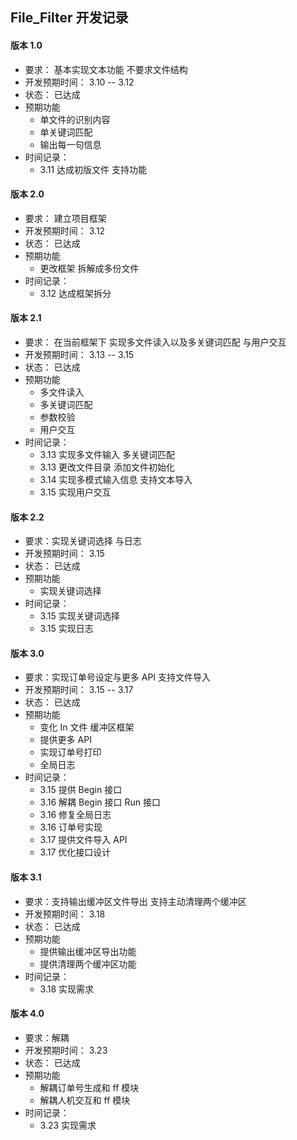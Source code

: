 ## File_Filter 开发记录

#### 版本 1.0

- 要求： 基本实现文本功能 不要求文件结构
- 开发预期时间： 3.10 -- 3.12
- 状态： 已达成
- 预期功能
  - 单文件的识别内容
  - 单关键词匹配
  - 输出每一句信息
- 时间记录：
  - 3.11 达成初版文件 支持功能

#### 版本 2.0

- 要求： 建立项目框架
- 开发预期时间： 3.12
- 状态： 已达成
- 预期功能
  - 更改框架 拆解成多份文件
- 时间记录：
  - 3.12 达成框架拆分

#### 版本 2.1

- 要求： 在当前框架下 实现多文件读入以及多关键词匹配 与用户交互
- 开发预期时间： 3.13 -- 3.15
- 状态： 已达成
- 预期功能
  - 多文件读入
  - 多关键词匹配
  - 参数校验
  - 用户交互
- 时间记录：
  - 3.13 实现多文件输入 多关键词匹配
  - 3.13 更改文件目录 添加文件初始化
  - 3.14 实现多模式输入信息 支持文本导入
  - 3.15 实现用户交互

#### 版本 2.2

- 要求：实现关键词选择 与日志
- 开发预期时间： 3.15
- 状态： 已达成
- 预期功能
  - 实现关键词选择
- 时间记录：
  - 3.15 实现关键词选择
  - 3.15 实现日志

#### 版本 3.0

- 要求：实现订单号设定与更多 API 支持文件导入
- 开发预期时间： 3.15 -- 3.17
- 状态： 已达成
- 预期功能
  - 变化 In 文件 缓冲区框架
  - 提供更多 API
  - 实现订单号打印
  - 全局日志
- 时间记录：
  - 3.15 提供 Begin 接口
  - 3.16 解耦 Begin 接口 Run 接口
  - 3.16 修复全局日志
  - 3.16 订单号实现
  - 3.17 提供文件导入 API
  - 3.17 优化接口设计

#### 版本 3.1

- 要求：支持输出缓冲区文件导出 支持主动清理两个缓冲区
- 开发预期时间： 3.18
- 状态： 已达成
- 预期功能
  - 提供输出缓冲区导出功能
  - 提供清理两个缓冲区功能
- 时间记录：
  - 3.18 实现需求

#### 版本 4.0

- 要求：解耦
- 开发预期时间： 3.23
- 状态： 已达成
- 预期功能
  - 解耦订单号生成和 ff 模块
  - 解耦人机交互和 ff 模块
- 时间记录：
  - 3.23 实现需求
